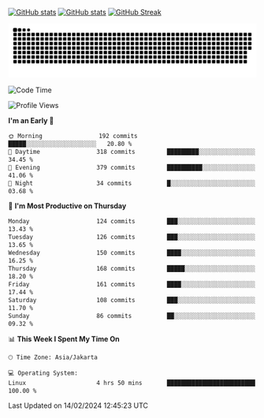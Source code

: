 [![GitHub stats](https://github-readme-stats.vercel.app/api?username=aurelioklv&card_width=500&show_icons=true&rank_icon=github&theme=solarized-dark#gh-dark-mode-only)](https://github.com/anuraghazra/github-readme-stats#gh-dark-mode-only)
[![GitHub stats](https://github-readme-stats.vercel.app/api?username=aurelioklv&card_width=500&show_icons=true&rank_icon=github&theme=buefy#gh-light-mode-only)](https://github.com/anuraghazra/github-readme-stats#gh-light-mode-only)
[![GitHub Streak](https://streak-stats.demolab.com/?user=aurelioklv&card_width=336&theme=solarized-dark)](https://git.io/streak-stats)

<picture>
  <source media="(prefers-color-scheme: dark)" srcset="https://raw.githubusercontent.com/aurelioklv/aurelioklv/snake-output/github-contribution-grid-snake-dark.svg">
  <source media="(prefers-color-scheme: light)" srcset="https://raw.githubusercontent.com/aurelioklv/aurelioklv/snake-output/github-contribution-grid-snake.svg">
  <img alt="github contribution grid snake animation" src="https://raw.githubusercontent.com/aurelioklv/aurelioklv/snake-output/github-contribution-grid-snake.svg">
</picture>

<!--START_SECTION:waka-->
![Code Time](http://img.shields.io/badge/Code%20Time-430%20hrs%2017%20mins-blue)

![Profile Views](http://img.shields.io/badge/Profile%20Views-15-blue)

**I'm an Early 🐤** 

```text
🌞 Morning                192 commits         █████░░░░░░░░░░░░░░░░░░░░   20.80 % 
🌆 Daytime                318 commits         █████████░░░░░░░░░░░░░░░░   34.45 % 
🌃 Evening                379 commits         ██████████░░░░░░░░░░░░░░░   41.06 % 
🌙 Night                  34 commits          █░░░░░░░░░░░░░░░░░░░░░░░░   03.68 % 
```
📅 **I'm Most Productive on Thursday** 

```text
Monday                   124 commits         ███░░░░░░░░░░░░░░░░░░░░░░   13.43 % 
Tuesday                  126 commits         ███░░░░░░░░░░░░░░░░░░░░░░   13.65 % 
Wednesday                150 commits         ████░░░░░░░░░░░░░░░░░░░░░   16.25 % 
Thursday                 168 commits         █████░░░░░░░░░░░░░░░░░░░░   18.20 % 
Friday                   161 commits         ████░░░░░░░░░░░░░░░░░░░░░   17.44 % 
Saturday                 108 commits         ███░░░░░░░░░░░░░░░░░░░░░░   11.70 % 
Sunday                   86 commits          ██░░░░░░░░░░░░░░░░░░░░░░░   09.32 % 
```


📊 **This Week I Spent My Time On** 

```text
🕑︎ Time Zone: Asia/Jakarta

💻 Operating System: 
Linux                    4 hrs 50 mins       █████████████████████████   100.00 % 
```


 Last Updated on 14/02/2024 12:45:23 UTC
<!--END_SECTION:waka-->
